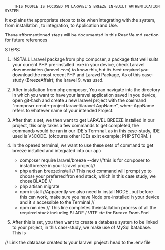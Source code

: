         THIS MODULE IS FOCUSED ON LARAVEL'S BREEZE IN-BUILT AUTHENTICATION SYSTEM

It explains the appropriate steps to take when integrating with the system, from installation , to integration, to Application and Use.

These afformentioned steps will be documented in this ReadMe.md section for future references


STEPS:

1. INSTALL Laravel package from php composer, a package that well suits your current PHP pre-installed .exe in your device, check Laravel documentation (laravel.com) to know this, but its best required you download the most recent PHP and Laravel Package, 
As of this case-study (BreezeAffair); the laravel 9. was used.

2. After installation from php composer, You can navigate into the directory in which you want to have your laravel application saved in you device, open git-bash and create a new laravel project with the command "composer create-project laravel/laravel AppName", where AppName refers to whatever name of your intended Project.

3. After that is set, we then want to get LARAVEL BREEZE installed in our project, this only takes a few commands to get completed, the commands would be ran in our IDE's Terminal. as in this case-study, IDE used is VSCODE.  (ofcourse other IDEs exist example: PHP STORM. )

4. In the opened terminal, we want to use these sets of command to get breeze installed and integrated into our app
    - composer require laravel/breeze --dev     //'this is for composer to install breeze in your laravel project//
    - php artisan breeze:install              // This next command will prompt yo to choose your preferred fron end stack, which in this case study, we chose BLADE //
    - php artisan migrate 
    - npm install              //Apparently we also need to install NODE , but before this can work, make sure you have Node pre-installed in your device and it is accessible to the Terminal //
    - npm  run dev       // This line completes theinstallation process of all the required stack including BLADE / VITE etc for Breeze Front-End.

5. After this is set, you then want to create a database system to be linked to your project, in this case-study, we make use of MySql Database. This is 

// Link the database created to your laravel project: head to the .env file  










<!-- <p align="center"><a href="https://laravel.com" target="_blank"><img src="https://raw.githubusercontent.com/laravel/art/master/logo-lockup/5%20SVG/2%20CMYK/1%20Full%20Color/laravel-logolockup-cmyk-red.svg" width="400" alt="Laravel Logo"></a></p>

<p align="center">
<a href="https://github.com/laravel/framework/actions"><img src="https://github.com/laravel/framework/workflows/tests/badge.svg" alt="Build Status"></a>
<a href="https://packagist.org/packages/laravel/framework"><img src="https://img.shields.io/packagist/dt/laravel/framework" alt="Total Downloads"></a>
<a href="https://packagist.org/packages/laravel/framework"><img src="https://img.shields.io/packagist/v/laravel/framework" alt="Latest Stable Version"></a>
<a href="https://packagist.org/packages/laravel/framework"><img src="https://img.shields.io/packagist/l/laravel/framework" alt="License"></a>
</p>

## About Laravel

Laravel is a web application framework with expressive, elegant syntax. We believe development must be an enjoyable and creative experience to be truly fulfilling. Laravel takes the pain out of development by easing common tasks used in many web projects, such as:

- [Simple, fast routing engine](https://laravel.com/docs/routing).
- [Powerful dependency injection container](https://laravel.com/docs/container).
- Multiple back-ends for [session](https://laravel.com/docs/session) and [cache](https://laravel.com/docs/cache) storage.
- Expressive, intuitive [database ORM](https://laravel.com/docs/eloquent).
- Database agnostic [schema migrations](https://laravel.com/docs/migrations).
- [Robust background job processing](https://laravel.com/docs/queues).
- [Real-time event broadcasting](https://laravel.com/docs/broadcasting).

Laravel is accessible, powerful, and provides tools required for large, robust applications.

## Learning Laravel

Laravel has the most extensive and thorough [documentation](https://laravel.com/docs) and video tutorial library of all modern web application frameworks, making it a breeze to get started with the framework.

You may also try the [Laravel Bootcamp](https://bootcamp.laravel.com), where you will be guided through building a modern Laravel application from scratch.

If you don't feel like reading, [Laracasts](https://laracasts.com) can help. Laracasts contains over 2000 video tutorials on a range of topics including Laravel, modern PHP, unit testing, and JavaScript. Boost your skills by digging into our comprehensive video library.

## Laravel Sponsors

We would like to extend our thanks to the following sponsors for funding Laravel development. If you are interested in becoming a sponsor, please visit the Laravel [Patreon page](https://patreon.com/taylorotwell).

### Premium Partners

- **[Vehikl](https://vehikl.com/)**
- **[Tighten Co.](https://tighten.co)**
- **[Kirschbaum Development Group](https://kirschbaumdevelopment.com)**
- **[64 Robots](https://64robots.com)**
- **[Cubet Techno Labs](https://cubettech.com)**
- **[Cyber-Duck](https://cyber-duck.co.uk)**
- **[Many](https://www.many.co.uk)**
- **[Webdock, Fast VPS Hosting](https://www.webdock.io/en)**
- **[DevSquad](https://devsquad.com)**
- **[Curotec](https://www.curotec.com/services/technologies/laravel/)**
- **[OP.GG](https://op.gg)**
- **[WebReinvent](https://webreinvent.com/?utm_source=laravel&utm_medium=github&utm_campaign=patreon-sponsors)**
- **[Lendio](https://lendio.com)**

## Contributing

Thank you for considering contributing to the Laravel framework! The contribution guide can be found in the [Laravel documentation](https://laravel.com/docs/contributions).

## Code of Conduct

In order to ensure that the Laravel community is welcoming to all, please review and abide by the [Code of Conduct](https://laravel.com/docs/contributions#code-of-conduct).

## Security Vulnerabilities

If you discover a security vulnerability within Laravel, please send an e-mail to Taylor Otwell via [taylor@laravel.com](mailto:taylor@laravel.com). All security vulnerabilities will be promptly addressed.

## License

The Laravel framework is open-sourced software licensed under the [MIT license](https://opensource.org/licenses/MIT). -->

